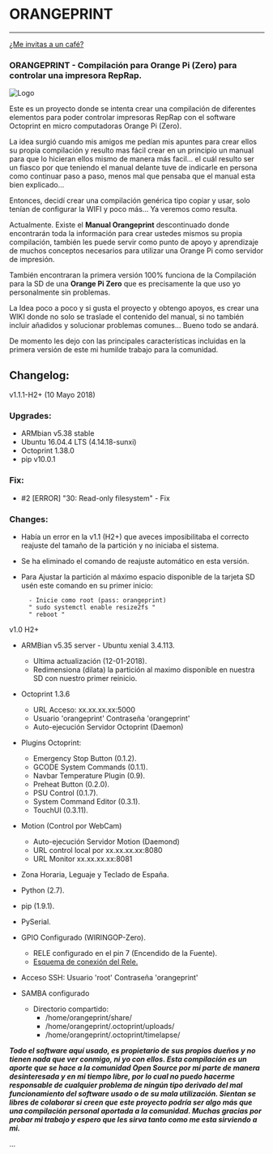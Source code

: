 # ORANGEPRINT 
---

[¿Me invitas a un café?](https://www.paypal.com/cgi-bin/webscr?cmd=_s-xclick&hosted_button_id=9TT7E7XWEDAH8&source=url)

### ORANGEPRINT - Compilación para Orange Pi (Zero) para controlar una impresora RepRap.

![Logo](./imgs/LogoOctoprint_low2.png)


Este es un proyecto donde se intenta crear una compilación de diferentes elementos para poder controlar impresoras RepRap con el software Octoprint en micro computadoras Orange Pi (Zero).

La idea surgió cuando mis amigos me pedían mis apuntes para crear ellos su propia compilación y resulto mas fácil crear en un principio un manual para que lo hicieran ellos mismo de manera más facil... el cuál resulto ser un fiasco por que teniendo el manual delante tuve de indicarle en persona como continuar paso a paso, menos mal que pensaba que el manual esta bien explicado...

Entonces, decidí crear una compilación genérica tipo copiar y usar, solo tenían de configurar la WIFI y poco más... Ya veremos como resulta.

Actualmente. Existe el **Manual Orangeprint** descontinuado donde encontrarán toda la información para crear ustedes mismos su propia compilación, también les puede servir como punto de apoyo y aprendizaje de muchos conceptos necesarios para utilizar una Orange Pi como servidor de impresión.

También encontraran la primera versión 100% funciona de la Compilación para la SD de una **Orange Pi Zero** que es precisamente la que uso yo personalmente sin problemas.

La Idea poco a poco y si gusta el proyecto y obtengo apoyos, es crear una WIKI donde no solo se traslade el contenido del manual, si no también incluir añadidos y solucionar problemas comunes... Bueno todo se andará.

De momento les dejo con las principales características incluidas en la primera versión de este mi humilde trabajo para la comunidad.

## Changelog:

v1.1.1-H2+ (10 Mayo 2018)

### Upgrades:
- ARMbian v5.38 stable
- Ubuntu 16.04.4 LTS (4.14.18-sunxi)
- Octoprint 1.38.0
- pip v10.0.1

### Fix:
- #2 [ERROR] "30: Read-only filesystem" - Fix

### Changes:

- Había un error en la v1.1 (H2+) que aveces imposibilitaba el correcto reajuste del tamaño de la partición y no iniciaba el sistema.
- Se ha eliminado el comando de reajuste automático en esta versión.
- Para Ajustar la partición al máximo espacio disponible de la tarjeta SD usén este comando en su primer inicio:

		- Inicie como root (pass: orangeprint)
		" sudo systemctl enable resize2fs "
		" reboot "




v1.0 H2+
* ARMBian v5.35 server - Ubuntu xenial 3.4.113.
	* Ultima actualización (12-01-2018).
	* Redimensiona (dilata) la partición al maximo disponible en nuestra SD con nuestro primer reinicio.

* Octoprint 1.3.6
	* URL Acceso: xx.xx.xx.xx:5000
	* Usuario 'orangeprint' Contraseña 'orangeprint' 
	* Auto-ejecución Servidor Octoprint (Daemon)
* Plugins Octoprint:
	* Emergency Stop Button (0.1.2).
	* GCODE System Commands (0.1.1).
	* Navbar Temperature Plugin (0.9).
	* Preheat Button (0.2.0).
	* PSU Control (0.1.7).
	* System Command Editor (0.3.1).
	* TouchUI (0.3.11).

* Motion (Control por WebCam)
	* Auto-ejecución Servidor Motion (Daemond)
	* URL control local por xx.xx.xx.xx:8080
	* URL Monitor xx.xx.xx.xx:8081
   
* Zona Horaria, Leguaje y Teclado de España.
* Python (2.7).
* pip (1.9.1).
* PySerial.
* GPIO Configurado (WIRINGOP-Zero).
	* RELE configurado en el pin 7 (Encendido de la Fuente).
	* [Esquema de conexión del Rele.](https://raw.githubusercontent.com/carlymx/orangeprint/master/future/imgs/OrangePi%20%2B%20Rele%20-%20Esquema.jpg)

* Acceso SSH: Usuario 'root' Contraseña 'orangeprint'

* SAMBA configurado
	* Directorio compartido:
		* /home/orangeprint/share/
		* /home/orangeprint/.octoprint/uploads/
		* /home/orangeprint/.octoprint/timelapse/

_**Todo el software aquí usado, es propietario de sus propios dueños y no tienen nada que ver conmigo, ni yo con ellos.
Esta compilación es un aporte que se hace a la comunidad Open Source por mi parte de manera desinteresada y en mi tiempo libre, por lo cual no puedo hacerme responsable de cualquier problema de ningún tipo derivado del mal funcionamiento del software usado o de su mala utilización.
Sientan se libres de colaborar si creen que este proyecto podría ser algo más que una compilación personal aportada a la comunidad.
Muchas gracias por probar mi trabajo y espero que les sirva tanto como me esta sirviendo a mi.**_

...

